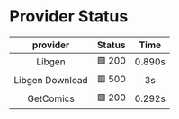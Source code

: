 # Provider Status
| **provider** | **Status** | **Time** |
|:--------:|:------:|:----:|
| Libgen | 🟩 200 | 0.890s |
| Libgen Download | 🟥 500 | 3s |
| GetComics | 🟩 200 | 0.292s |
